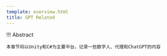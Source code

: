```yaml
---
template: overview.html
title: GPT Related
---
```

!!! Abstract

    本章节将以Unity和C#为主要平台，记录一些数字人、代理和ChatGPT的内容
